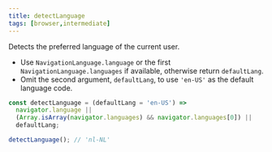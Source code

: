 ```yaml
---
title: detectLanguage
tags: [browser,intermediate]
---
```


Detects the preferred language of the current user.

- Use `NavigationLanguage.language` or the first `NavigationLanguage.languages` if available, otherwise return `defaultLang`.
- Omit the second argument, `defaultLang`, to use `'en-US'` as the default language code.

```js
const detectLanguage = (defaultLang = 'en-US') => 
  navigator.language ||
  (Array.isArray(navigator.languages) && navigator.languages[0]) ||
  defaultLang;
```

```js
detectLanguage(); // 'nl-NL'
```
